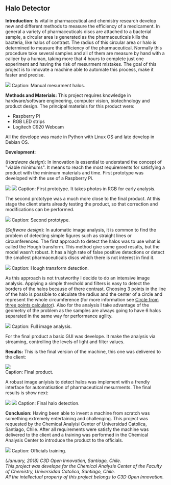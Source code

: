 ## Halo Detector

**Introduction:** 
Is vital in pharmaceutical and chemistry research develop new and different methods to measure the efficiency of a medicament. In general a variety of pharmaceuticals discs are attached to a bacterial sample, a circular area is generated as the pharmaceuticals kills the bacteria, like halos of contrast. The radius of this circular area or halo is determined to measure the efficiency of the pharmaceutical. Normally this procedure take several samples and all of them are measure by hand with a caliper by a human, taking more that 4 hours to complete just one experiment and having the risk of mesurment mistakes. The goal of this project is to innovate a machine able to automate this process, make it faster and precise.

<img src = "images/Halo_Detector/Manual.png?raw=true">
Caption: Manual mesurment halos.

**Methods and Materials:**
This project requires knowledge in hardware/software engineering, computer vision, biotechnology and product design. 
The principal materials for this product were:
- Raspberry Pi
- RGB LED strips
- Logitech C920 Webcam

All the develope was made in Python with Linux OS and late develop in Debian OS. 

**Development:**

(*Hardware design*):
In innovation is essential to understand the concept of "viable minimums". It means to reach the most requirements for satisfying a product with the minimum materials and time. First prototype was developed with the use of a Raspberry Pi. 

<img src = "images/Halo_Detector/prototipo.png?raw=true">
<img src = "images/Halo_Detector/RGB.png?raw=true">
Caption: First prototype. It takes photos in RGB for early analysis. 

The second prototype was a much more close to the final product. At this stage the client starts already testing the product, so that correction and modifications can be performed.

<img src = "images/Halo_Detector/prototip2.png?raw=true">
Caption: Second prototype.

(*Software design*):
In automatic image analysis, it is common to find the problem of detecting simple ﬁgures such as straight lines or circumferences. The first approach to detect the halos was to use what is called the Hough transform. This method give some good results, but the model wasn't robust. It has a high rate of false positive detections or detect the smallest pharmaceuticals discs which there is not interest in find it. 

<img src = "images/Halo_Detector/Hough.png?raw=true">
Caption: Hough transform detection.

As this approach is not trustworthy I decide to do an intensive image analysis. Applying a simple threshold and filters is easy to detect the borders of the halos because of there contrast. Choosing 3 points in the line of the halo is possible to calculate the radius and the center of a circle and represent the whole circumference (for more information see <a href="https://www.geeksforgeeks.org/equation-of-circle-when-three-points-on-the-circle-are-given/">Circle from three points calculator</a>). Also for the analysis I take advantage of the geometry of the problem as the samples are always going to have 6 halos separated in the same way for performance agility. 

<img src = "images/Halo_Detector/Analisis.gif?raw=true">
Caption: Full image analysis.

For the final product a basic GUI was develope. It make the analysis via streaming, controlling the levels of light and filter values.  

**Results:**
This is the final version of the machine, this one was delivered to the client:

<img src = "images/Halo_Detector/FinalM.png?raw=true"> <br>
Caption: Final product.

A robust image anlyisis to detect halos was implement with a frendly interface for automatisation of pharmaceutical mesurments. The final results is show next:

<img src = "images/Halo_Detector/results1.png?raw=true">
<img src = "images/Halo_Detector/results2.png?raw=true">
Caption: Final halo detection.


**Conclusion:**
Having been able to invent a machine from scratch was something extremely entertaining and challenging. This project was requested by the Chemical Analyisi Center of Universidad Catolica, Santiago, Chile. After all requirements were satisfy the machine was delivered to the client and a training was performed in the Chemical Analysis Center to introduce the product to the officials.

<img src = "images/Halo_Detector/training.png?raw=true">
Caption: Officials training.


_(January, 2018) C3D Open Innovation, Santiago, Chile. <br>
This project was develope for the Chemical Analysis Center of the Faculty of Chemistry, Universidad Catolica, Santiago, Chile.<br>
All the intellectual property of this project belongs to C3D Open Innovation._
